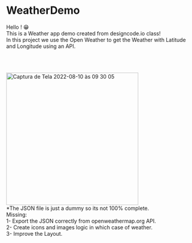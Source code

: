 # WeatherDemo

Hello ! 😁 <br/>
This is a Weather app demo created from designcode.io class!<br/>
In this project we use the Open Weather to get the Weather with Latitude and Longitude using an API.

 <br />  <br /> 
 
<img width="353" alt="Captura de Tela 2022-08-10 às 09 30 05" src="https://user-images.githubusercontent.com/53613863/183903311-938626e0-e20e-4ef1-b270-ac5aae1e8a6b.png">

<br/>
*The JSON file is just a dummy so its not 100% complete.
<br/>
Missing:  <br /> 
1- Export the JSON correctly from openweathermap.org API. <br /> 
2- Create icons and images logic in which case of weather. <br /> 
3- Improve the Layout. <br /> 
